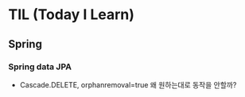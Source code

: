 # TIL (Today I Learn)

## Spring

### Spring data JPA
* Cascade.DELETE, orphanremoval=true 왜 원하는대로 동작을 안할까?
